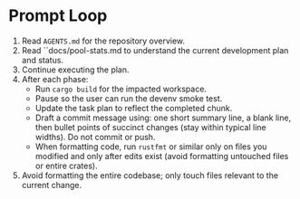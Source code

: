 # Prompt Loop

1. Read `AGENTS.md` for the repository overview.
2. Read ``docs/pool-stats.md to understand the current development plan and status.
3. Continue executing the plan.
4. After each phase:
   - Run `cargo build` for the impacted workspace.
   - Pause so the user can run the devenv smoke test.
   - Update the task plan to reflect the completed chunk.
   - Draft a commit message using: one short summary line, a blank line, then bullet points of succinct changes (stay within typical line widths). Do not commit or push.
   - When formatting code, run `rustfmt` or similar only on files you modified and only after edits exist (avoid formatting untouched files or entire crates).
6. Avoid formatting the entire codebase; only touch files relevant to the current change.
